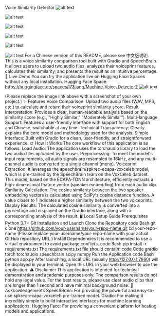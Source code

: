 Voice Similarity Detector
![alt text](https://img.shields.io/badge/language-English-orange.svg)

![alt text](https://img.shields.io/badge/language-中文-blue.svg)

![alt text](https://img.shields.io/badge/Python-3.7+-blue.svg)

![alt text](https://img.shields.io/badge/Gradio-4.x-orange)

![alt text](https://img.shields.io/badge/PyTorch-2.x-red)

![alt text](https://img.shields.io/badge/License-MIT-yellow.svg)
For a Chinese version of this README, please see 中文版说明.
This is a voice similarity comparison tool built with Gradio and SpeechBrain. It allows users to upload two audio files, analyzes their voiceprint features, calculates their similarity, and presents the result as an intuitive percentage.
🚀 Live Demo
You can try the application live on Hugging Face Spaces without any local installation.
Hugging Face Space: https://huggingface.co/spaces/l73jiang/Machine-Voice-Detector2
![alt text](https://raw.githubusercontent.com/your-username/your-repo/main/screenshot.png)

(Please replace the image link above with a screenshot of your own project.)
✨ Features
Voice Comparison: Upload two audio files (WAV, MP3, etc.) to calculate and return their voiceprint similarity score.
Result Interpretation: Provides a clear, human-readable analysis based on the similarity score (e.g., "Highly Similar," "Moderately Similar").
Multi-language Support: Features a user-friendly interface with support for both English and Chinese, switchable at any time.
Technical Transparency: Clearly explains the core model and methodology used for the analysis.
Simple Interface: Built with Gradio for a clean, user-friendly, and straightforward experience.
⚙️ How It Works
The core workflow of this application is as follows:
Load Audio: The application uses the torchaudio library to load the two audio files uploaded by the user.
Preprocessing: To meet the model's input requirements, all audio signals are resampled to 16kHz, and any multi-channel audio is converted to a single channel (mono).
Voiceprint Extraction: It leverages the speechbrain/spkrec-ecapa-voxceleb model, which is pre-trained by the SpeechBrain team on the VoxCeleb dataset. This model, based on the ECAPA-TDNN architecture, efficiently extracts a high-dimensional feature vector (speaker embedding) from each audio clip.
Similarity Calculation: The cosine similarity between the two speaker embedding vectors is calculated using SciPy's cosine distance function. A value closer to 1 indicates a higher similarity between the two voiceprints.
Display Results: The calculated cosine similarity is converted into a percentage and displayed on the Gradio interface, along with a corresponding analysis of the result.
🖥️ Local Setup Guide
Prerequisites
Python 3.7+
Git
Installation and Launch
Clone the Repository
code
Bash
git clone https://github.com/your-username/your-repo-name.git
cd your-repo-name
(Please replace your-username/your-repo-name with your actual GitHub repository URL.)
Install Dependencies
It is recommended to use a virtual environment to avoid package conflicts.
code
Bash
pip install -r requirements.txt
The requirements.txt file should contain:
code
Code
gradio
torch
torchaudio
speechbrain
scipy
numpy
Run the Application
code
Bash
python app.py
After launching, a local URL (usually http://127.0.0.1:7860) will be displayed in your terminal. Open this URL in your web browser to use the application.
⚠️ Disclaimer
This application is intended for technical demonstration and academic purposes only. The comparison results do not hold any legal value.
For the best results, please use clear audio clips that are longer than 1 second and have minimal background noise.
🙏 Acknowledgements
SpeechBrain: For providing the powerful and easy-to-use spkrec-ecapa-voxceleb pre-trained model.
Gradio: For making it incredibly simple to build interactive interfaces for machine learning applications.
Hugging Face: For providing a convenient platform for hosting models and applications.
